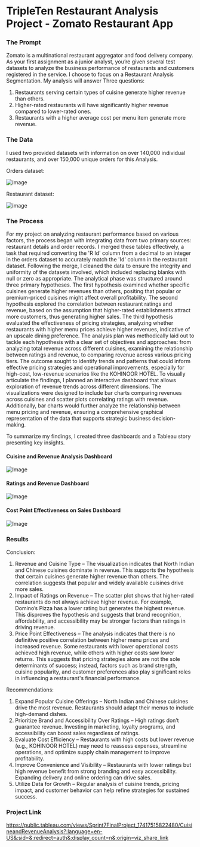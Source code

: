 # TripleTen Restaurant Analysis Project - Zomato Restaurant App

### The Prompt
Zomato is a multinational restaurant aggregator and food delivery company. As your first assignment as a junior analyst, you’re given several test datasets to analyze the business performance of restaurants and customers registered in the service. I choose to focus on a Restaurant Analysis Segmentation. 
My analysis will answer Three questions:
  1.	Restaurants serving certain types of cuisine generate higher revenue than others.
  2.	Higher-rated restaurants will have significantly higher revenue compared to lower-rated ones.
  3.	Restaurants with a higher average cost per menu item generate more revenue.


### The Data
I used two provided datasets with information on over 140,000 individual restaurants, and over 150,000 unique orders for this Analysis. 

Orders dataset:

![image](https://github.com/user-attachments/assets/d394558c-fdb8-464e-a18c-4c187f43b43d)

Restaurant dataset: 

![image](https://github.com/user-attachments/assets/49ffd144-df07-49e9-b04d-de7cdeedbce5)


### The Process
For my project on analyzing restaurant performance based on various factors, the process began with integrating data from two primary sources: restaurant details and order records. I merged these tables effectively, a task that required converting the 'R Id' column from a decimal to an integer in the orders dataset to accurately match the 'Id' column in the restaurant dataset. Following the merge, I cleaned the data to ensure the integrity and uniformity of the datasets involved, which included replacing blanks with null or zero as appropriate.
The analytical phase was structured around three primary hypotheses. The first hypothesis examined whether specific cuisines generate higher revenues than others, positing that popular or premium-priced cuisines might affect overall profitability. The second hypothesis explored the correlation between restaurant ratings and revenue, based on the assumption that higher-rated establishments attract more customers, thus generating higher sales. The third hypothesis evaluated the effectiveness of pricing strategies, analyzing whether restaurants with higher menu prices achieve higher revenues, indicative of an upscale dining preference.
The analysis plan was methodically laid out to tackle each hypothesis with a clear set of objectives and approaches: from analyzing total revenue across different cuisines, examining the relationship between ratings and revenue, to comparing revenue across various pricing tiers. The outcome sought to identify trends and patterns that could inform effective pricing strategies and operational improvements, especially for high-cost, low-revenue scenarios like the KOHINOOR HOTEL.
To visually articulate the findings, I planned an interactive dashboard that allows exploration of revenue trends across different dimensions. The visualizations were designed to include bar charts comparing revenues across cuisines and scatter plots correlating ratings with revenue. Additionally, bar charts would further analyze the relationship between menu pricing and revenue, ensuring a comprehensive graphical representation of the data that supports strategic business decision-making.

To summarize my findings, I created three dashboards and a Tableau story presenting key insights.

#### Cuisine and Revenue Analysis Dashboard
![Image](https://github.com/user-attachments/assets/fdeb653f-5f9a-42e4-80b7-a91ceb395640)

#### Ratings and Revenue Dashboard
![Image](https://github.com/user-attachments/assets/c335ef6d-c749-4018-af51-85bebc46e433)

#### Cost Point Effectiveness on Sales Dashboard
![Image](https://github.com/user-attachments/assets/3233ccaf-d1ad-414b-bf22-07f0ff7c26cd)

### Results
Conclusion: 
  1. Revenue and Cuisine Type – The visualization indicates that North Indian and Chinese cuisines dominate in revenue. This supports the hypothesis that certain cuisines generate higher revenue than others. The correlation suggests that popular and widely available cuisines drive more sales. 
  2. Impact of Ratings on Revenue – The scatter plot shows that higher-rated restaurants do not always achieve higher revenue. For example, Domino’s Pizza has a lower rating but generates the highest revenue. This disproves the hypothesis and suggests that brand recognition, affordability, and accessibility may be stronger factors than ratings in driving revenue. 
  3. Price Point Effectiveness – The analysis indicates that there is no definitive positive correlation between higher menu prices and increased revenue. Some restaurants with lower operational costs achieved high revenue, while others with higher costs saw lower returns. This suggests that pricing strategies alone are not the sole determinants of success; instead, factors such as brand strength, cuisine popularity, and customer preferences also play significant roles in influencing a restaurant's financial performance.


Recommendations:
  1. Expand Popular Cuisine Offerings – North Indian and Chinese cuisines drive the most revenue. Restaurants should adapt their menus to include high-demand dishes.
  2. Prioritize Brand and Accessibility Over Ratings – High ratings don’t guarantee revenue. Investing in marketing, loyalty programs, and accessibility can boost sales regardless of ratings.
  3. Evaluate Cost Efficiency – Restaurants with high costs but lower revenue (e.g., KOHINOOR HOTEL) may need to reassess expenses, streamline operations, and optimize supply chain management to improve profitability.
  4. Improve Convenience and Visibility – Restaurants with lower ratings but high revenue benefit from strong branding and easy accessibility. Expanding delivery and online ordering can drive sales.
  5. Utilize Data for Growth – Regular analysis of cuisine trends, pricing impact, and customer behavior can help refine strategies for sustained success.


### Project Link
https://public.tableau.com/views/Sprint7FinalProject_17417515822480/CuisineandRevenueAnalysis?:language=en-US&:sid=&:redirect=auth&:display_count=n&:origin=viz_share_link  
